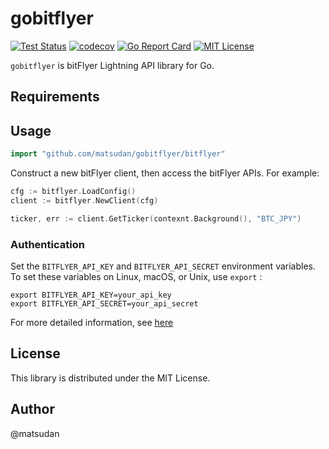 # gobitflyer
[![Test Status](https://github.com/matsudan/gobitflyer/workflows/tests/badge.svg)](https://github.com/matsudan/gobitflyer/actions?query=workflow%3Atests)
[![codecov](https://codecov.io/gh/matsudan/gobitflyer/branch/main/graph/badge.svg)](https://codecov.io/gh/matsudan/gobitflyer)
[![Go Report Card](https://goreportcard.com/badge/matsudan/gobitflyer)](https://goreportcard.com/report/github.com/matsudan/gobitflyer)
[![MIT License](https://img.shields.io/badge/license-MIT-blue.svg)](https://github.com/matsudan/gobitflyer/blob/master/LICENSE)

`gobitflyer` is bitFlyer Lightning API library for Go.

## Requirements

## Usage
```go
import "github.com/matsudan/gobitflyer/bitflyer"
```

Construct a new bitFlyer client, then access the bitFlyer APIs. For example:
```go
cfg := bitflyer.LoadConfig()
client := bitflyer.NewClient(cfg)

ticker, err := client.GetTicker(contexnt.Background(), "BTC_JPY")
```

### Authentication
Set the `BITFLYER_API_KEY` and `BITFLYER_API_SECRET` environment variables.
To set these variables on Linux, macOS, or Unix, use `export` :
```
export BITFLYER_API_KEY=your_api_key
export BITFLYER_API_SECRET=your_api_secret
```

For more detailed information, see [here](https://lightning.bitflyer.com/docs?lang=en#authentication)

## License
This library is distributed under the MIT License.

## Author
@matsudan
